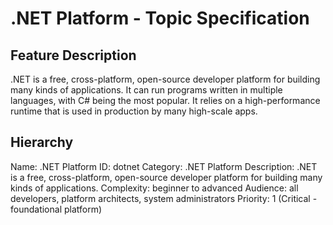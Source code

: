 # .NET Platform - Topic Specification

## Feature Description
.NET is a free, cross-platform, open-source developer platform for building many kinds of applications. It can run programs written in multiple languages, with C# being the most popular. It relies on a high-performance runtime that is used in production by many high-scale apps.

## Hierarchy
Name: .NET Platform
ID: dotnet
Category: .NET Platform
Description: .NET is a free, cross-platform, open-source developer platform for building many kinds of applications.
Complexity: beginner to advanced
Audience: all developers, platform architects, system administrators
Priority: 1 (Critical - foundational platform)